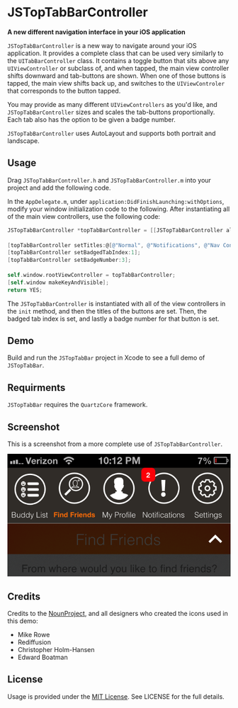 JSTopTabBarController
=========

**A new different navigation interface in your iOS application**

`JSTopTabBarController` is a new way to navigate around your iOS application. It provides a complete class that can be used very similarly to the `UITabBarController` class. It contains a toggle button that sits above any `UIViewController` or subclass of, and when tapped, the main view controller shifts downward and tab-buttons are shown. When one of those buttons is tapped, the main view shifts back up, and switches to the `UIViewControler` that corresponds to the button tapped.

You may provide as many different `UIViewControllers` as you'd like, and  `JSTopTabBarController` sizes and scales the tab-buttons proportionally. Each tab also has the option to be given a badge number.

`JSTopTabBarController` uses AutoLayout and supports both portrait and landscape.

## Usage

Drag `JSTopTabBarController.h` and `JSTopTabBarController.m` into your project and add the following code.

In the `AppDelegate.m`, under `application:DidFinishLaunching:withOptions`, modify your window initialization code to the following.
After instantiating all of the main view controllers, use the following code:
``` objective-c
JSTopTabBarController *topTabBarController = [[JSTopTabBarController alloc]initWithViewControllers:@[viewController1, viewController2, navController1, viewController3]];

[topTabBarController setTitles:@[@"Normal", @"Notifications", @"Nav Controller", @"Regular ViewController"]];
[topTabBarController setBadgedTabIndex:1];
[topTabBarController setBadgeNumber:3];

self.window.rootViewController = topTabBarController;
[self.window makeKeyAndVisible];
return YES;
```

The `JSTopTabBarController` is instantiated with all of the view controllers in the `init` method, and then the titles of the buttons are set. Then, the badged tab index is set, and lastly a badge number for that button is set.

## Demo

Build and run the `JSTopTabBar` project in Xcode to see a full demo of `JSTopTabBar`.

## Requirments

`JSTopTabBar` requires the `QuartzCore` framework.

## Screenshot

This is a screenshot from a more complete use of `JSTopTabBarController`.

![screenshot1](/screenshot1.png)

## Credits

Credits to the [NounProject](http://thenounproject.com), and all designers who created the icons used in this demo:

- Mike Rowe
- Rediffusion
- Christopher Holm-Hansen
- Edward Boatman

## License

Usage is provided under the [MIT License](http://opensource.org/licenses/mit-license.php). See LICENSE for the full details.

